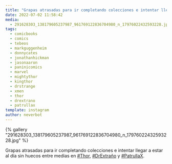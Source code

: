 ```yaml
---
title: "Grapas atrasadas para ir completando colecciones e intentar llegar a estar al día sin huecos entre medias en #Thor, #DrExtraño y #PatrullaX"
date: 2022-07-02 11:58:42
media: 
  - 291628303_138179605237987_961769122836704980_n_17976022432593228.jpg
tags: 
  - comicbooks
  - comics
  - tebeos
  - markguggenheim
  - donnycates
  - jonathanhickman
  - jasonaaron
  - paninicomics
  - marvel
  - mightythor
  - kingthor
  - drstrange
  - xmen
  - thor
  - drextrano
  - patrullax
template: instagram
author: neverbot
---
```


{% gallery "291628303_138179605237987_961769122836704980_n_17976022432593228.jpg" %}

Grapas atrasadas para ir completando colecciones e intentar llegar a estar al día sin huecos entre medias en [#Thor](/etiquetas/thor), [#DrExtraño](/etiquetas/drextrano) y [#PatrullaX](/etiquetas/patrullax).
